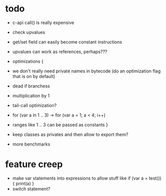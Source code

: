 # todo
* c-api call() is really expensive
* check upvalues
* get/set field can easily become constant instructions
* upvalues can work as references, perhaps???

* optimizations {
 * we don't really need private names in bytecode (do an optimization flag that is on by default)
 * dead if branchess
 * multiplication by 1
 * tail-call optimization?
 * for (var a in 1 .. 3) -> for (var a = 1; a < 4; i++)
 * ranges like 1 .. 3 can be passed as constants
}

* keep classes as privates and then allow to export them?
* more benchmarks

# feature creep
* make var statements into expressions to allow stuff like if (var a = test()) { print(a) }
* switch statement?